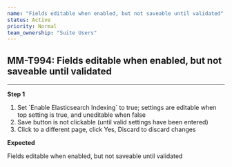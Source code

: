 ```yaml
---
name: "Fields editable when enabled, but not saveable until validated"
status: Active
priority: Normal
team_ownership: "Suite Users"
---
```


## MM-T994: Fields editable when enabled, but not saveable until validated

---

**Step 1**

1. Set \`Enable Elasticsearch Indexing\` to true; settings are editable when top setting is true, and uneditable when false
2. Save button is not clickable (until valid settings have been entered)
3. Click to a different page, click Yes, Discard to discard changes

**Expected**

Fields editable when enabled, but not saveable until validated
